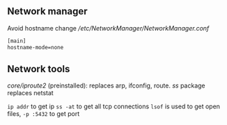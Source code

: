 ## Network manager
Avoid hostname change
*/etc/NetworkManager/NetworkManager.conf*
```bash
[main]
hostname-mode=none
```

## Network tools
*core/iproute2* (preinstalled): replaces arp, ifconfig, route.
*ss* package replaces netstat

`ip addr` to get ip
`ss -at` to get all tcp connections
`lsof` is used to get open files, `-p :5432` to get port
